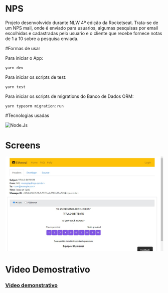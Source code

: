 # NPS
Projeto desenvolvvido durante NLW 4º edição da Rocketseat. 
Trata-se de um NPS mail, onde é enviado para usuarios, algumas pesquisas por email escolhidas e cadastradas pelo usuario e o cliente que recebe fornece notas de 1 a 10 sobre a pesquisa enviada.



#Formas de usar

Para iniciar o App:
```
yarn dev
```

Para iniciar os scripts de test:
```
yarn test
```

Para iniciar os scripts de migrations do Banco de Dados ORM:
```
yarn typeorm migration:run
```



#Tecnologias usadas

<img src="https://img.shields.io/badge/Node.js-43853D?style=for-the-badge&logo=node.js&logoColor=white" alt="Node.Js">&nbsp;



# Screens
<img src="https://github.com/shymarrai/NPS/blob/main/screen.jpg" >

# Video Demostrativo

<a href="https://youtu.be/3s4eGR9lYEo"><h3>Video demonstrativo</h3></a>

</details>
